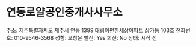 # 연동로얄공인중개사사무소

주소: 제주특별자치도 제주시 연동 1399 대림이편한세상아파트 상가동 103호
전화번호: 010-9546-3568
성함: 오창윤
발신: Yes
회신: No
상태: 시작 전